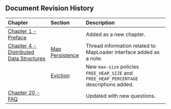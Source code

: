 

## Document Revision History

|Chapter|Section|Description|
|:-------|:-------|:-----------|
|[Chapter 1 - Preface](#preface)||Added as a new chapter.|
|[Chapter 4 - Distributed Data Structures](#distributed-data-structures)|[Map Persistence](#map-persistence)|Thread information related to MapLoader interface added as a note.
||[Eviction](#eviction)|New `max-size` policies `FREE_HEAP_SIZE` and `FREE_HEAP_PERCENTAGE` descriptions added.
|[Chapter 20 - FAQ](#frequently-asked-questions)||Updated with new questions.|




<br> </br>


